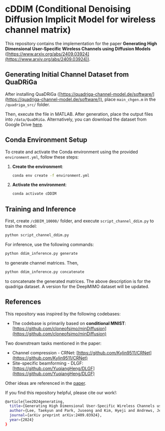 # cDDIM (Conditional Denoising Diffusion Implicit Model for wireless channel matrix)

This repository contains the implementation for the paper **Generating High Dimensional User-Specific Wireless Channels using Diffusion Models** ([https://www.arxiv.org/abs/2409.03924](https://www.arxiv.org/abs/2409.03924)).

## Generating Initial Channel Dataset from QuaDRiGa

After installing QuaDRiGa ([https://quadriga-channel-model.de/software/](https://quadriga-channel-model.de/software/)), 
place `main_chgen.m` in the `/quadriga_src/` folder.

Then, execute the file in MATLAB. After generation, place the output files into `/data/QuaDRiGa`. Alternatively, you can download the dataset from Google Drive [here](https://drive.google.com/file/d/17ho6jTsPh6HD4IkkYSlB9WM9JXF4xwII/view?usp=drive_link).

## Conda Environment Setup

To create and activate the Conda environment using the provided `environment.yml`, follow these steps:

1. **Create the environment**:

   ```bash
   conda env create -f environment.yml
   ```
   
2. **Activate the environment**:

   ```bash
   conda activate cDDIM
   ```
   
## Training and Inference

First, create `/cDDIM_10000/` folder, and execute `script_channel_ddim.py` to train the model:

```bash
python script_channel_ddim.py
```

For inference, use the following commands:

```bash
python ddim_inference.py generate
```
to generate channel matrices. Then,
```bash
python ddim_inference.py concatenate
```
to concatenate the generated matrices. 
The above description is for the quadriga dataset. A version for the DeepMIMO dataset will be updated.

## References

This repository was inspired by the following codebases:

- The codebase is primarily based on **conditional MNIST**: [https://github.com/cloneofsimo/minDiffusion](https://github.com/cloneofsimo/minDiffusion)
  
Two downstream tasks mentioned in the paper:

- Channel compression - CRNet: [https://github.com/Kylin9511/CRNet](https://github.com/Kylin9511/CRNet)
- Site-specific beamforming - DLGF: [https://github.com/YuqiangHeng/DLGF](https://github.com/YuqiangHeng/DLGF)

Other ideas are referenced in the [paper](https://www.arxiv.org/abs/2409.03924).

If you find this repository helpful, please cite our work!:
```bash
@article{lee2024generating,
  title={Generating High Dimensional User-Specific Wireless Channels using Diffusion Models},
  author={Lee, Taekyun and Park, Juseong and Kim, Hyeji and Andrews, Jeffrey G},
  journal={arXiv preprint arXiv:2409.03924},
  year={2024}
}
```
